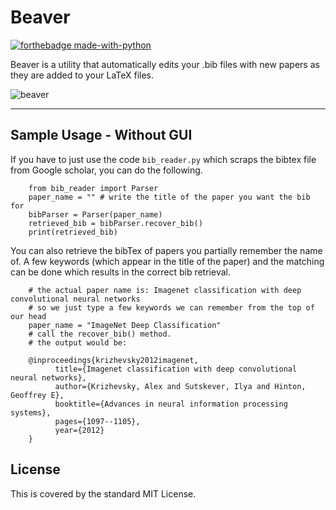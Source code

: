 # Beaver
[![forthebadge made-with-python](http://ForTheBadge.com/images/badges/made-with-python.svg)](https://www.python.org/)

Beaver is a utility that automatically edits your .bib files with new papers as they are added to your LaTeX files.

<img align="middle" src="https://i.ibb.co/2FhD1n2/beaver.png" alt="beaver">

<hr>

## Sample Usage - Without GUI
If you have to just use the code ```bib_reader.py``` which scraps the bibtex file from Google scholar, you can do the following.

```
    from bib_reader import Parser
    paper_name = "" # write the title of the paper you want the bib for
    bibParser = Parser(paper_name)
    retrieved_bib = bibParser.recover_bib()
    print(retrieved_bib)
```

You can also retrieve the bibTex of papers you partially remember the name of. A few keywords (which appear in the title of the paper) and the matching can be done which results in the correct bib retrieval.

```
    # the actual paper name is: Imagenet classification with deep convolutional neural networks
    # so we just type a few keywords we can remember from the top of our head
    paper_name = "ImageNet Deep Classification" 
    # call the recover_bib() method.
    # the output would be: 
    
    @inproceedings{krizhevsky2012imagenet,
          title={Imagenet classification with deep convolutional neural networks},
          author={Krizhevsky, Alex and Sutskever, Ilya and Hinton, Geoffrey E},
          booktitle={Advances in neural information processing systems},
          pages={1097--1105},
          year={2012}
    }

```

## License
This is covered by the standard MIT License.
